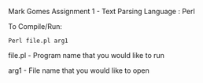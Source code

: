 Mark Gomes
Assignment 1 - Text Parsing
Language : Perl

To Compile/Run:

    Perl file.pl arg1

file.pl - Program name that you would like to run

arg1 - File name that you would like to open
